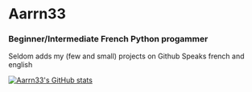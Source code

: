 # Aarrn33

### Beginner/Intermediate French Python progammer
Seldom adds my (few and small) projects on Github
Speaks french and english

[![Aarrn33's GitHub stats](https://github-readme-stats.vercel.app/api?username=Aarrn33&show_icons=true&theme=dark)](https://github.com/anuraghazra/github-readme-stats)
